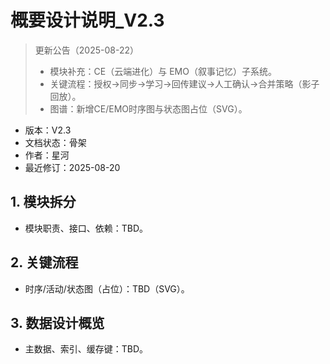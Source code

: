# 概要设计说明_V2.3

> 更新公告（2025-08-22）
> - 模块补充：CE（云端进化）与 EMO（叙事记忆）子系统。
> - 关键流程：授权→同步→学习→回传建议→人工确认→合并策略（影子回放）。
> - 图谱：新增CE/EMO时序图与状态图占位（SVG）。

- 版本：V2.3
- 文档状态：骨架
- 作者：星河
- 最近修订：2025-08-20

## 1. 模块拆分
- 模块职责、接口、依赖：TBD。

## 2. 关键流程
- 时序/活动/状态图（占位）：TBD（SVG）。

## 3. 数据设计概览
- 主数据、索引、缓存键：TBD。